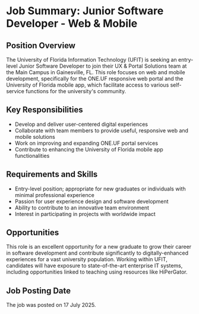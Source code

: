 # Job Summary: Junior Software Developer - Web & Mobile

## Position Overview
The University of Florida Information Technology (UFIT) is seeking an entry-level Junior Software Developer to join their UX & Portal Solutions team at the Main Campus in Gainesville, FL. This role focuses on web and mobile development, specifically for the ONE.UF responsive web portal and the University of Florida mobile app, which facilitate access to various self-service functions for the university's community.

## Key Responsibilities
- Develop and deliver user-centered digital experiences
- Collaborate with team members to provide useful, responsive web and mobile solutions
- Work on improving and expanding ONE.UF portal services
- Contribute to enhancing the University of Florida mobile app functionalities

## Requirements and Skills
- Entry-level position; appropriate for new graduates or individuals with minimal professional experience
- Passion for user experience design and software development
- Ability to contribute to an innovative team environment
- Interest in participating in projects with worldwide impact 

## Opportunities
This role is an excellent opportunity for a new graduate to grow their career in software development and contribute significantly to digitally-enhanced experiences for a vast university population. Working within UFIT, candidates will have exposure to state-of-the-art enterprise IT systems, including opportunities linked to teaching using resources like HiPerGator.

## Job Posting Date
The job was posted on 17 July 2025.